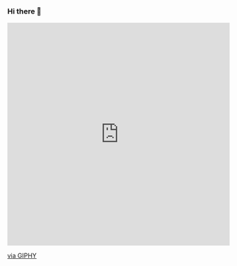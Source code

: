 ### Hi there 👋

<div style="width:100%;height:0;padding-bottom:100%;position:relative;"><iframe src="https://giphy.com/embed/HwBlFQZFcAoUcPHZdX" width="100%" height="100%" style="position:absolute" frameBorder="0" class="giphy-embed" allowFullScreen></iframe></div><p><a href="https://giphy.com/stickers/GDevs-sticker-community-google-HwBlFQZFcAoUcPHZdX">via GIPHY</a></p>




<!--
**a-lamloum/a-lamloum** is a ✨ _special_ ✨ repository because its `README.md` (this file) appears on your GitHub profile.

Here are some ideas to get you started:

- 🔭 I’m currently working on ...
- 🌱 I’m currently learning ...
- 👯 I’m looking to collaborate on ...
- 🤔 I’m looking for help with ...
- 💬 Ask me about ...
- 📫 How to reach me: ...
- 😄 Pronouns: ...
- ⚡ Fun fact: ...
-->
